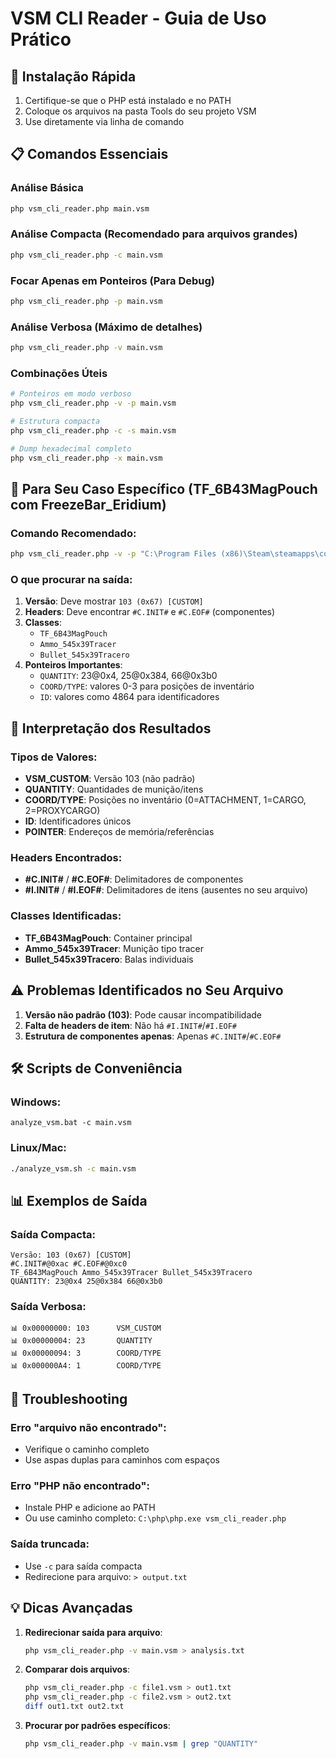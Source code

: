 # VSM CLI Reader - Guia de Uso Prático

## 🚀 Instalação Rápida

1. Certifique-se que o PHP está instalado e no PATH
2. Coloque os arquivos na pasta Tools do seu projeto VSM
3. Use diretamente via linha de comando

## 📋 Comandos Essenciais

### Análise Básica
```bash
php vsm_cli_reader.php main.vsm
```

### Análise Compacta (Recomendado para arquivos grandes)
```bash
php vsm_cli_reader.php -c main.vsm
```

### Focar Apenas em Ponteiros (Para Debug)
```bash
php vsm_cli_reader.php -p main.vsm
```

### Análise Verbosa (Máximo de detalhes)
```bash
php vsm_cli_reader.php -v main.vsm
```

### Combinações Úteis
```bash
# Ponteiros em modo verboso
php vsm_cli_reader.php -v -p main.vsm

# Estrutura compacta
php vsm_cli_reader.php -c -s main.vsm

# Dump hexadecimal completo
php vsm_cli_reader.php -x main.vsm
```

## 🎯 Para Seu Caso Específico (TF_6B43MagPouch com FreezeBar_Eridium)

### Comando Recomendado:
```bash
php vsm_cli_reader.php -v -p "C:\Program Files (x86)\Steam\steamapps\common\DayZServer\mpmissions\dayzBlackoutOffline.chernarusplus\storage_1\virtual\LargeTentAutumn_166654736473374384032381831913736621\main.vsm"
```

### O que procurar na saída:

1. **Versão**: Deve mostrar `103 (0x67) [CUSTOM]`
2. **Headers**: Deve encontrar `#C.INIT#` e `#C.EOF#` (componentes)
3. **Classes**: 
   - `TF_6B43MagPouch`
   - `Ammo_545x39Tracer`
   - `Bullet_545x39Tracero`
4. **Ponteiros Importantes**:
   - `QUANTITY`: 23@0x4, 25@0x384, 66@0x3b0
   - `COORD/TYPE`: valores 0-3 para posições de inventário
   - `ID`: valores como 4864 para identificadores

## 🔧 Interpretação dos Resultados

### Tipos de Valores:
- **VSM_CUSTOM**: Versão 103 (não padrão)
- **QUANTITY**: Quantidades de munição/itens
- **COORD/TYPE**: Posições no inventário (0=ATTACHMENT, 1=CARGO, 2=PROXYCARGO)
- **ID**: Identificadores únicos
- **POINTER**: Endereços de memória/referências

### Headers Encontrados:
- **#C.INIT#** / **#C.EOF#**: Delimitadores de componentes
- **#I.INIT#** / **#I.EOF#**: Delimitadores de itens (ausentes no seu arquivo)

### Classes Identificadas:
- **TF_6B43MagPouch**: Container principal
- **Ammo_545x39Tracer**: Munição tipo tracer
- **Bullet_545x39Tracero**: Balas individuais

## ⚠️ Problemas Identificados no Seu Arquivo

1. **Versão não padrão (103)**: Pode causar incompatibilidade
2. **Falta de headers de item**: Não há `#I.INIT#`/`#I.EOF#`
3. **Estrutura de componentes apenas**: Apenas `#C.INIT#`/`#C.EOF#`

## 🛠️ Scripts de Conveniência

### Windows:
```batch
analyze_vsm.bat -c main.vsm
```

### Linux/Mac:
```bash
./analyze_vsm.sh -c main.vsm
```

## 📊 Exemplos de Saída

### Saída Compacta:
```
Versão: 103 (0x67) [CUSTOM]
#C.INIT#@0xac #C.EOF#@0xc0
TF_6B43MagPouch Ammo_545x39Tracer Bullet_545x39Tracero
QUANTITY: 23@0x4 25@0x384 66@0x3b0
```

### Saída Verbosa:
```
📊 0x00000000: 103      VSM_CUSTOM
📊 0x00000004: 23       QUANTITY
📊 0x00000094: 3        COORD/TYPE
📊 0x000000A4: 1        COORD/TYPE
```

## 🚨 Troubleshooting

### Erro "arquivo não encontrado":
- Verifique o caminho completo
- Use aspas duplas para caminhos com espaços

### Erro "PHP não encontrado":
- Instale PHP e adicione ao PATH
- Ou use caminho completo: `C:\php\php.exe vsm_cli_reader.php`

### Saída truncada:
- Use `-c` para saída compacta
- Redirecione para arquivo: `> output.txt`

## 💡 Dicas Avançadas

1. **Redirecionar saída para arquivo**:
   ```bash
   php vsm_cli_reader.php -v main.vsm > analysis.txt
   ```

2. **Comparar dois arquivos**:
   ```bash
   php vsm_cli_reader.php -c file1.vsm > out1.txt
   php vsm_cli_reader.php -c file2.vsm > out2.txt
   diff out1.txt out2.txt
   ```

3. **Procurar por padrões específicos**:
   ```bash
   php vsm_cli_reader.php -v main.vsm | grep "QUANTITY"
   ```